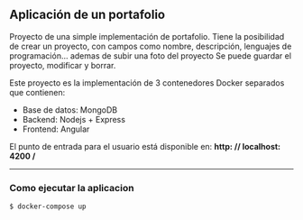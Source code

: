 ## Aplicación de un portafolio

Proyecto de una simple implementación de portafolio.
Tiene la posibilidad de crear un proyecto, con campos como nombre, descripción, lenguajes de programación... 
ademas de subir una foto del proyecto
Se puede guardar el proyecto, modificar y borrar.



Este proyecto es la implementación de 3 contenedores Docker separados que contienen:

- Base de datos: MongoDB
- Backend: Nodejs + Express
- Frontend: Angular



El punto de entrada para el usuario está disponible en: **http: // localhost: 4200 /**




---

### Como ejecutar la aplicacion
```
$ docker-compose up
```

